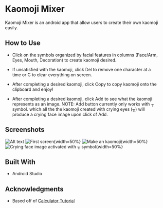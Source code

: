 # Kaomoji Mixer

Kaomoji Mixer is an android app that allow users to create their own kaomoji easily.

## How to Use
* Click on the symbols organized by facial features in columns (Face/Arm, Eyes, Mouth, Decoration) to create kaomoji desired.

* If unsatisfied with the kaomoji, click Del to remove one character at a time or C to clear everything on screen.

* After completing a desired kaomoji, click Copy to copy kaomoji onto the clipboard and enjoy!

* After completing a desired kaomoji, click Add to see what the kaomoji represents as an image.
NOTE: Add button currently only works with ╥ symbol. which all the the kaomoji created with crying eyes (╥) will produce a crying face image upon click of Add.

## Screenshots
![Alt text](../figures/kaomoji1.png?raw=true "Optional Title")
![First screen](../figures/kaomoji1.png){width=50%}
![Make an kaomoji](../figures/kaomoji2.png){width=50%}
![Crying face image activated with ╥ symbol ](../figures/kaomoji3.png){width=50%}

## Built With

* Android Studio

## Acknowledgments

* Based off of [Calculator Tutorial ](http://www.androidauthority.com/build-a-calculator-app-721910/)

